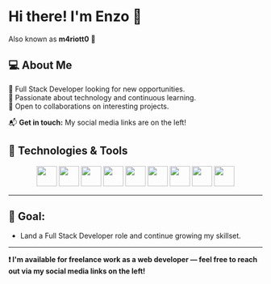 # Hi there! I'm Enzo 👋  
Also known as **m4riott0** 🚀  

## 💻 About Me  
🔹 Full Stack Developer looking for new opportunities.  
🔹 Passionate about technology and continuous learning.  
🔹 Open to collaborations on interesting projects.  

📬 **Get in touch:** My social media links are on the left!  

## 🚀 Technologies & Tools  

<div align="center">
  <img src="https://cdn.jsdelivr.net/gh/devicons/devicon/icons/html5/html5-original.svg" width="40" height="40" />
  <img src="https://cdn.jsdelivr.net/gh/devicons/devicon/icons/css3/css3-plain.svg" width="40" height="40" />
  <img src="https://cdn.jsdelivr.net/gh/devicons/devicon/icons/javascript/javascript-original.svg" width="40" height="40" />
  <img src="https://cdn.jsdelivr.net/gh/devicons/devicon/icons/typescript/typescript-original.svg" width="40" height="40" />
  <img src="https://cdn.jsdelivr.net/gh/devicons/devicon/icons/react/react-original.svg" width="40" height="40" />
  <img src="https://cdn.jsdelivr.net/gh/devicons/devicon/icons/nodejs/nodejs-original-wordmark.svg" width="40" height="40" />
  <img src="https://cdn.jsdelivr.net/gh/devicons/devicon/icons/nextjs/nextjs-original.svg" width="40" height="40" />
  <img src="https://cdn.jsdelivr.net/gh/devicons/devicon/icons/tailwindcss/tailwindcss-original.svg" width="40" height="40" />
  <img src="https://cdn.jsdelivr.net/gh/devicons/devicon@latest/icons/csharp/csharp-original.svg" width="40" height="40" />
</div>

---
## 🎯 Goal: 
- Land a Full Stack Developer role and continue growing my skillset.
---
**❗ I'm available for freelance work as a web developer — feel free to reach out via my social media links on the left!**
